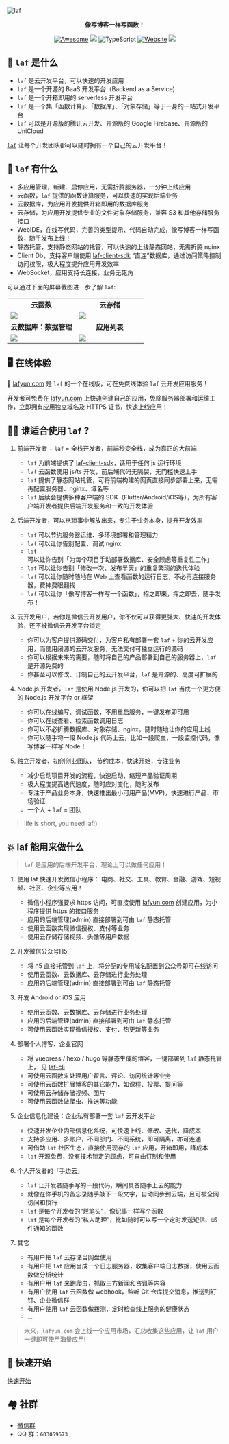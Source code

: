 ![laf](https://socialify.git.ci/lafjs/laf/image?description=1&descriptionEditable=像写博客一样写函数！&font=Raleway&forks=1&language=1&name=1&owner=1&pattern=Circuit%20Board&stargazers=1&theme=Dark)

<div align="center">
  <p>
    <b>像写博客一样写函数！</b>
  </p>

  <p>
    
  [![Awesome](https://cdn.rawgit.com/sindresorhus/awesome/d7305f38d29fed78fa85652e3a63e154dd8e8829/media/badge.svg)](https://github.com/lafjs/laf)
  [![](https://img.shields.io/docker/pulls/lafyun/system-server)](https://hub.docker.com/r/lafyun/system-server)
  ![TypeScript](https://img.shields.io/badge/typescript-%23007ACC.svg?logo=typescript&logoColor=white)
  [![Website](https://img.shields.io/website?url=https%3A%2F%2Fdocs.lafyun.com&logo=Postwoman)](https://docs.lafyun.com/)
  <a href="https://cdn.jsdelivr.net/gh/yangchuansheng/imghosting3@main/uPic/2022-04-22-14-21-MRJH9o.png"><img src="https://img.shields.io/badge/%E5%BE%AE%E4%BF%A1%E7%BE%A4-2000%2B-brightgreen"></a>

  </p>
</div>

## 👀 `laf` 是什么

- `laf` 是云开发平台，可以快速的开发应用
- `laf` 是一个开源的 BaaS 开发平台（Backend as a Service)
- `laf` 是一个开箱即用的 serverless 开发平台
- `laf` 是一个集「函数计算」、「数据库」、「对象存储」等于一身的一站式开发平台
- `laf` 可以是开源版的腾讯云开发、开源版的 Google Firebase、开源版的 UniCloud

[`laf`](https://github.com/lafjs/laf) 让每个开发团队都可以随时拥有一个自己的云开发平台！

## 🎉 `laf` 有什么

- 多应用管理，新建、启停应用，无需折腾服务器，一分钟上线应用
- 云函数，`laf` 提供的函数计算服务，可以快速的实现后端业务
- 云数据库，为应用开发提供开箱即用的数据库服务
- 云存储，为应用开发提供专业的文件对象存储服务，兼容 S3 和其他存储服务接口
- WebIDE，在线写代码，完善的类型提示、代码自动完成，像写博客一样写函数，随手发布上线！
- 静态托管，支持静态网站的托管，可以快速的上线静态网站，无需折腾 nginx
- Client Db，支持客户端使用 [laf-client-sdk](https://github.com/lafjs/laf/tree/main/packages/client-sdk) “直连”数据库，通过访问策略控制访问权限，极大程度提升应用开发效率
- WebSocket，应用支持长连接，业务无死角

可以通过下面的屏幕截图进一步了解 `laf`:
<table>
  <tr>
      <td width="50%" align="center"><b>云函数</b></td>
      <td width="50%" align="center"><b>云存储</b></td>
  </tr>
  <tr>
     <td><img src="https://9b069020-06e3-4949-83d9-992a52ca99fe.lafyun.com/file/laf_preview_screens/ide.png"/></td>
     <td><img src="https://9b069020-06e3-4949-83d9-992a52ca99fe.lafyun.com/file/laf_preview_screens/files.png"/></td>
  </tr>
  <tr>
      <td width="50%" align="center"><b>云数据库：数据管理</b></td>
      <td width="50%" align="center"><b>应用列表</b></td>
  </tr>
  <tr>
     <td><img src="https://9b069020-06e3-4949-83d9-992a52ca99fe.lafyun.com/file/laf_preview_screens/collection.png"/></td>
     <td><img src="https://9b069020-06e3-4949-83d9-992a52ca99fe.lafyun.com/file/laf_preview_screens/apps.png"/></td>
  </tr>
</table>

## 🖥 在线体验

🎉 [lafyun.com](http://www.lafyun.com) 是 `laf` 的一个在线版，可在免费线体验 `laf` 云开发应用服务！

开发者可免费在 [lafyun.com](http://www.lafyun.com) 上快速创建自己的应用，免除服务器部署和运维工作，立即拥有应用独立域名及 HTTPS 证书，快速上线应用！


## 👨‍💻 谁适合使用 `laf` ?

1. 前端开发者 + `laf` = 全栈开发者，前端秒变全栈，成为真正的大前端
    - `laf` 为前端提供了 [laf-client-sdk](https://github.com/lafjs/laf/tree/main/packages/client-sdk)，适用于任何 js 运行环境
    - `laf` 云函数使用 js/ts 开发，前后端代码无隔裂，无门槛快速上手
    - `laf` 提供了静态网站托管，可将前端构建的网页直接同步部署上来，无需再配置服务器、nginx、域名等
    - `laf` 后续会提供多种客户端的 SDK（Flutter/Android/iOS等），为所有客户端开发者提供后端开发服务和一致的开发体验

2. 后端开发者，可以从琐事中解放出来，专注于业务本身，提升开发效率
    - `laf` 可以节约服务器运维、多环境部署和管理精力
    - `laf` 可以让你告别配置、调试 nginx
    - `laf` 可以让你告别「为每个项目手动部署数据库、安全顾虑等重复性工作」
    - `laf` 可以让你告别「修改一次、发布半天」的重复繁琐的迭代体验
    - `laf` 可以让你随时随地在 Web 上查看函数的运行日志，不必再连接服务器，费神费眼翻找
    - `laf` 可以让你「像写博客一样写一个函数」，招之即来，挥之即去，随手发布！

3. 云开发用户，若你是微信云开发用户，你不仅可以获得更强大、快速的开发体验，还不被微信云开发平台锁定
    - 你可以为客户提供源码交付，为客户私有部署一套 `laf` + 你的云开发应用，而使用闭源的云开发服务，无法交付可独立运行的源码
    - 你可以根据未来的需要，随时将自己的产品部署到自己的服务器上，`laf` 是开源免费的
    - 你甚至可以修改、订制自己的云开发平台，`laf` 是开源的、高度可扩展的

4. Node.js 开发者，`laf` 是使用 Node.js 开发的，你可以把 `laf` 当成一个更方便的 Node.js 开发平台 or 框架
    - 你可以在线编写、调试函数，不用重启服务，一键发布即可用
    - 你可以在线查看、检索函数调用日志
    - 你可以不必折腾数据库、对象存储、nginx，随时随地让你的应用上线
    - 你可以随手将一段 Node.js 代码上云，比如一段爬虫，一段监控代码，像写博客一样写 Node！

5. 独立开发者、初创创业团队， 节约成本，快速开始，专注业务
    - 减少启动项目开发的流程，快速启动，缩短产品验证周期
    - 极大程度提高迭代速度，随时应对变化，随时发布
    - 专注于产品业务本身，快速推出最小可用产品(MVP)，快速进行产品、市场验证
    - 一个人 + `laf` = 团队

> life is short, you need laf:)

## 💥 laf 能用来做什么

> `laf` 是应用的后端开发平台，理论上可以做任何应用！

1. 使用 laf 快速开发微信小程序： 电商、社交、工具、教育、金融、游戏、短视频、社区、企业等应用！
    - 微信小程序强要求 https 访问，可直接使用 [lafyun.com](http://www.lafyun.com) 创建应用，为小程序提供 https 的接口服务
    - 应用的后端管理(admin) 直接部署到可由 `laf` 静态托管
    - 使用云函数实现微信授权、支付等业务
    - 使用云存储存储视频、头像等用户数据

2. 开发微信公众号H5
    - 将 h5 直接托管到 `laf` 上，将分配的专用域名配置到公众号即可在线访问
    - 使用云函数、云数据库、云存储进行业务处理
    - 应用的后端管理(admin) 直接部署到可由 `laf` 静态托管

3. 开发 Android or iOS 应用
    - 使用云函数、云数据库、云存储进行业务处理
    - 应用的后端管理(admin) 直接部署到可由 `laf` 静态托管
    - 可使用云函数实现微信授权、支付、热更新等业务

4. 部署个人博客、企业官网
    - 将 vuepress / hexo / hugo 等静态生成的博客，一键部署到 `laf` 静态托管上， 见 [laf-cli](https://github.com/lafjs/laf-cli)
    - 可使用云函数来处理用户留言、评论、访问统计等业务
    - 可使用云函数扩展博客的其它能力，如课程、投票、提问等
    - 可使用云存储存储视频、图片
    - 可使用云函数做爬虫、推送等功能

5. 企业信息化建设：企业私有部署一套 `laf` 云开发平台
    - 快速开发企业内部信息化系统，可快速上线、修改、迭代，降成本
    - 支持多应用、多账户，不同部门、不同系统，即可隔离，亦可连通
    - 可借助 `laf` 社区生态，直接使用现存的 `laf` 应用，开箱即用，降成本
    - `laf` 开源免费，没有技术锁定的顾虑，可自由订制和使用

6. 个人开发者的「手边云」
    - `laf` 让开发者随手写的一段代码，瞬间具备随手上云的能力
    - 就像在你手机的备忘录随手敲下一段文字，自动同步到云端，且可被全网访问和执行
    - `laf` 是每个开发者的“烂笔头”，像记事一样写个函数
    - `laf` 是每个开发者的“私人助理”，比如随时可以写一个定时发送短信、邮件通知的函数

7. 其它
    - 有用户把 `laf` 云存储当网盘使用
    - 有用户把 `laf` 应用当成一个日志服务器，收集客户端日志数据，使用云函数做分析统计
    - 有用户用 `laf` 来跑爬虫，抓取三方新闻和咨讯等内容
    - 有用户使用 `laf` 云函数做 webhook，监听 Git 仓库提交消息，推送到钉钉、企业微信群
    - 有用户使用 `laf` 云函数做拨测，定时检查线上服务的健康状态
    - ...

> 未来，`lafyun.com` 会上线一个应用市场，汇总收集这些应用，让 `laf` 用户一键即可使用海量应用!

## 🚀 快速开始

[快速开始](./docs/guide/quick-start/index.md)

## 🏘️ 社群

+ [微信群](https://cdn.jsdelivr.net/gh/yangchuansheng/imghosting3@main/uPic/2022-04-22-14-21-MRJH9o.png)
+ QQ 群：`603059673`

